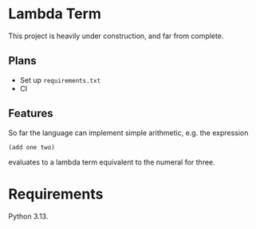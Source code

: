 # Lambda Term

This project is heavily under construction, and far from complete.

## Plans
 - Set up `requirements.txt`
 - CI

## Features

So far the language can implement simple arithmetic, e.g. the expression

```
(add one two)
```

evaluates to a lambda term equivalent to the numeral for three.

# Requirements

Python 3.13.
